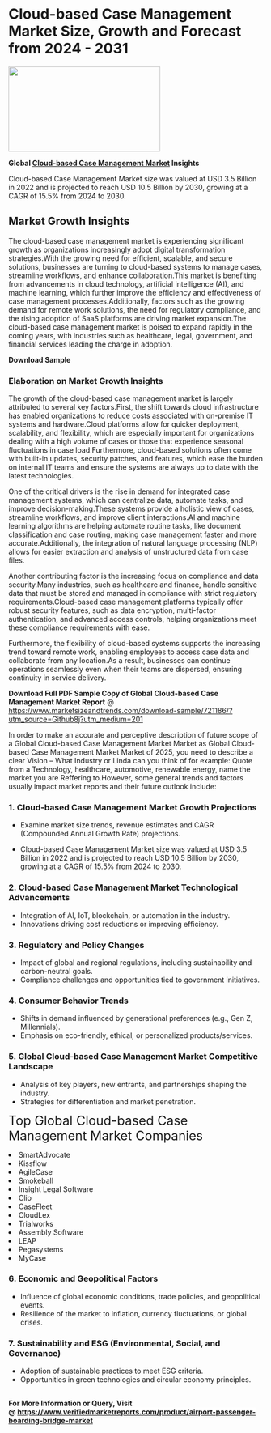 <H1>Cloud-based Case Management Market Size, Growth and Forecast from 2024 - 2031</H1><img class="aligncenter size-medium wp-image-584254" src="https://thirdeyenews.in/wp-content/uploads/2024/09/Global-Market-Research-300x168.jpeg" alt="" width="300" height="168" /><p><strong>Global&nbsp;<a href="https://www.marketsizeandtrends.com/download-sample/721186/?utm_source=Github8j?utm_medium=201">Cloud-based Case Management Market</a> Insights</strong></p><p>Cloud-based Case Management Market size was valued at USD 3.5 Billion in 2022 and is projected to reach USD 10.5 Billion by 2030, growing at a CAGR of 15.5% from 2024 to 2030.</p><p><h2>Market Growth Insights</h2> <p>The cloud-based case management market is experiencing significant growth as organizations increasingly adopt digital transformation strategies.With the growing need for efficient, scalable, and secure solutions, businesses are turning to cloud-based systems to manage cases, streamline workflows, and enhance collaboration.This market is benefiting from advancements in cloud technology, artificial intelligence (AI), and machine learning, which further improve the efficiency and effectiveness of case management processes.Additionally, factors such as the growing demand for remote work solutions, the need for regulatory compliance, and the rising adoption of SaaS platforms are driving market expansion.The cloud-based case management market is poised to expand rapidly in the coming years, with industries such as healthcare, legal, government, and financial services leading the charge in adoption.</p> <p><strong>Download Sample</strong></p> <h3>Elaboration on Market Growth Insights</h3> <p>The growth of the cloud-based case management market is largely attributed to several key factors.First, the shift towards cloud infrastructure has enabled organizations to reduce costs associated with on-premise IT systems and hardware.Cloud platforms allow for quicker deployment, scalability, and flexibility, which are especially important for organizations dealing with a high volume of cases or those that experience seasonal fluctuations in case load.Furthermore, cloud-based solutions often come with built-in updates, security patches, and features, which ease the burden on internal IT teams and ensure the systems are always up to date with the latest technologies.</p> <p>One of the critical drivers is the rise in demand for integrated case management systems, which can centralize data, automate tasks, and improve decision-making.These systems provide a holistic view of cases, streamline workflows, and improve client interactions.AI and machine learning algorithms are helping automate routine tasks, like document classification and case routing, making case management faster and more accurate.Additionally, the integration of natural language processing (NLP) allows for easier extraction and analysis of unstructured data from case files.</p> <p>Another contributing factor is the increasing focus on compliance and data security.Many industries, such as healthcare and finance, handle sensitive data that must be stored and managed in compliance with strict regulatory requirements.Cloud-based case management platforms typically offer robust security features, such as data encryption, multi-factor authentication, and advanced access controls, helping organizations meet these compliance requirements with ease.</p> <p>Furthermore, the flexibility of cloud-based systems supports the increasing trend toward remote work, enabling employees to access case data and collaborate from any location.As a result, businesses can continue operations seamlessly even when their teams are dispersed, ensuring continuity in service delivery.</p> <p><span class=""><strong>Download Full PDF Sample Copy of Global Cloud-based Case Management Market Report</strong> @ <a href="https://www.marketsizeandtrends.com/download-sample/721186/?utm_source=Github8j?utm_medium=201" target="_blank">https://www.marketsizeandtrends.com/download-sample/721186/?utm_source=Github8j?utm_medium=201</a></span></p><p>In order to make an accurate and perceptive description of future scope of a Global&nbsp;Cloud-based Case Management Market Market as Global&nbsp;Cloud-based Case Management Market Market of 2025, you need to describe a clear Vision &ndash; What Industry or Linda can you think of for example: Quote from a Technology, healthcare, automotive, renewable energy, name the market you are Reffering to.However, some general trends and factors usually impact market reports and their future outlook include:</p><h3>1.&nbsp;<strong>Cloud-based Case Management Market Growth Projections</strong></h3><ul><li>Examine market size trends, revenue estimates and CAGR (Compounded Annual Growth Rate) projections.</li><li><p>Cloud-based Case Management Market size was valued at USD 3.5 Billion in 2022 and is projected to reach USD 10.5 Billion by 2030, growing at a CAGR of 15.5% from 2024 to 2030.</p></li></ul><h3>2.&nbsp;<strong>Cloud-based Case Management Market Technological Advancements</strong></h3><ul><li>Integration of AI, IoT, blockchain, or automation in the industry.</li><li>Innovations driving cost reductions or improving efficiency.</li></ul><h3>3.&nbsp;<strong>Regulatory and Policy Changes</strong></h3><ul><li>Impact of global and regional regulations, including sustainability and carbon-neutral goals.</li><li>Compliance challenges and opportunities tied to government initiatives.</li></ul><h3>4.&nbsp;<strong>Consumer Behavior Trends</strong></h3><ul><li>Shifts in demand influenced by generational preferences (e.g., Gen Z, Millennials).</li><li>Emphasis on eco-friendly, ethical, or personalized products/services.</li></ul><h3>5.&nbsp;<strong>Global Cloud-based Case Management Market Competitive Landscape</strong></h3><ul><li>Analysis of key players, new entrants, and partnerships shaping the industry.</li><li>Strategies for differentiation and market penetration.</li></ul><p data-pm-slice="1 1 []"><span style="color: inherit; font-family: inherit; font-size: 25px;">Top Global Cloud-based Case Management Market Companies</span></p><div class="" data-test-id=""><p><li>SmartAdvocate</li><li> Kissflow</li><li> AgileCase</li><li> Smokeball</li><li> Insight Legal Software</li><li> Clio</li><li> CaseFleet</li><li> CloudLex</li><li> Trialworks</li><li> Assembly Software</li><li> LEAP</li><li> Pegasystems</li><li> MyCase</li></p></div><h3>6.&nbsp;<strong>Economic and Geopolitical Factors</strong></h3><ul><li>Influence of global economic conditions, trade policies, and geopolitical events.</li><li>Resilience of the market to inflation, currency fluctuations, or global crises.</li></ul><h3>7.&nbsp;<strong>Sustainability and ESG (Environmental, Social, and Governance)</strong></h3><ul><li>Adoption of sustainable practices to meet ESG criteria.</li><li>Opportunities in green technologies and circular economy principles.</li></ul><h2><strong style="font-size: 14px;">For More Information or Query, Visit @&nbsp;</strong><a style="background-color: #ffffff; font-size: 14px;" href="https://www.marketsizeandtrends.com/report/cloud-based-case-management-market/" target="_blank">https://www.verifiedmarketreports.com/product/airport-passenger-boarding-bridge-market</a></h2>